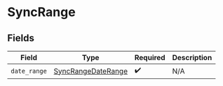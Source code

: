 # SyncRange


## Fields

| Field                                                           | Type                                                            | Required                                                        | Description                                                     |
| --------------------------------------------------------------- | --------------------------------------------------------------- | --------------------------------------------------------------- | --------------------------------------------------------------- |
| `date_range`                                                    | [SyncRangeDateRange](../../models/shared/syncrangedaterange.md) | :heavy_check_mark:                                              | N/A                                                             |
